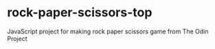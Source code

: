 # rock-paper-scissors-top
JavaScript project for making rock paper scissors game from The Odin Project
